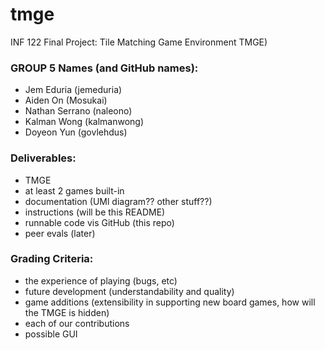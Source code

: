 # tmge
INF 122 Final Project: Tile Matching Game Environment TMGE)

### GROUP 5 Names (and GitHub names):
- Jem Eduria (jemeduria)
- Aiden On (Mosukai)
- Nathan Serrano (naleono)
- Kalman Wong (kalmanwong)
- Doyeon Yun (govlehdus)

### Deliverables:
- TMGE
- at least 2 games built-in
- documentation (UMl diagram?? other stuff??)
- instructions (will be this README)
- runnable code vis GitHub (this repo)
- peer evals (later)

### Grading Criteria:
- the experience of playing (bugs, etc)
- future development (understandability and quality)
- game additions (extensibility in supporting new board games, how will the TMGE is hidden)
- each of our contributions
- possible GUI
